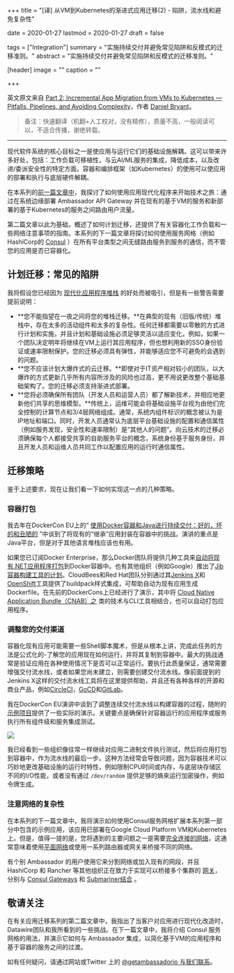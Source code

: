 +++
title = "[译] 从VM到Kubernetes的渐进式应用迁移(2) - 陷阱，流水线和避免复杂性"

date = 2020-01-27
lastmod = 2020-01-27
draft = false

tags = ["Integration"]
summary = "实施持续交付并避免常见陷阱和反模式的迁移准则。"
abstract = "实施持续交付并避免常见陷阱和反模式的迁移准则。"

[header]
image = ""
caption = ""

+++

英文原文来自 [Part 2: Incremental App Migration from VMs to Kubernetes — Pitfalls, Pipelines, and Avoiding Complexity](https://blog.getambassador.io/incremental-app-migration-from-vms-to-kubernetes-planning-and-tactics-5ffc18c151e)，作者 [Daniel Bryant](https://blog.getambassador.io/@danielbryantuk)。

> 备注：快速翻译（机翻+人工校对，没有精修），质量不高，一般阅读可以，不适合传播，谢绝转载。

------

现代软件系统的核心目标之一是使应用与运行它们的基础设施解耦。这可以带来许多好处，包括：工作负载可移植性，与云AI/ML服务的集成，降低成本，以及改进/委派安全性的特定方面。容器和编排框架（如Kubernetes）的使用可以使应用的部署和执行与底层硬件解耦。

在本系列的[前一篇文章中](https://blog.getambassador.io/routing-in-a-multi-platform-data-center-from-vms-to-kubernetes-via-ambassador-47bbe658683c)，我探讨了如何使用应用现代化程序来开始技术之旅：通过在系统边缘部署 Ambassador API Gateway 并在现有的基于VM的服务和新部署的基于Kubernetes的服务之间路由用户流量。

第二篇文章以此为基础，概述了如何计划迁移，还提供了有关容器化工作负载和一些网络注意事项的指南。本系列的下一篇文章将探讨如何使用服务网格（例如HashiCorp的 [Consul](https://www.consul.io/) ）在所有平台类型之间无缝路由服务到服务的通信，而不管您的应用是否已容器化。

## 计划迁移：常见的陷阱

我将假设您已经因为 [现代化应用程序堆栈](https://www.infoq.com/articles/api-gateway-service-mesh-app-modernisation/) 的好处而被吸引，但是有一些警告需要提前说明：

- **您不能指望在一夜之间将您的堆栈迁移。**在典型的现有（旧版/传统）堆栈中，存在太多的活动组件和太多的复杂性。任何迁移都需要以零散的方式进行计划和实施，并且计划和基础设施必须足够灵活以适应变化，例如，如果一个团队决定明年将继续在VM上运行其应用程序，但也想利用新的SSO身份验证或速率限制保护。您的迁移必须具有弹性，并能够适应您不可避免的会遇到的问题。
- **您不应该计划大爆炸式的云迁移。**即使对于IT资产相对较小的团队，以大爆炸的方式更新几乎所有内容所涉及的风险也过高，更不用说更改整个基础基础架构了。您的迁移必须支持渐进式部署。
- **您将必须确保所有团队（开发人员和运营人员）都了解新技术，并相应地更新他们共享的思维模型。**传统上，运维可能会将基础设施平台视为由他们完全控制的计算节点和3/4层网络组成。通常，系统内组件标识的概念被认为是IP地址和端口。同时，开发人员通常认为底层平台基础设施的配置和通信属性（例如服务发现，安全性和速率限制）是“其他人的问题”。向云技术的迁移必须确保每个人都接受共享的自助服务平台的概念，系统身份基于服务身份，并且开发人员和运维人员共同工作以配置应用的运行时通信属性。

## 迁移策略

鉴于上述要求，现在让我们看一下如何实现这一点的几种策略。

### 容器打包

我去年在DockerCon EU上的“ [使用Docker容器和Java进行持续交付：好的，坏的和丑陋的](https://www.youtube.com/watch?v=hJkhPP2OLA8&list=PLkA60AVN3hh_DVyQ13qGheO_Jg7jcAPcv&index=37) ”中谈到了将现有的“继承”应用封装在容器中的挑战。演讲的重点是Java平台，但是对于其他语言堆栈应该也有用。

如果您已订阅Docker Enterprise，那么Docker团队将提供几种工具来[自动将现有.NET应用程序打包](https://blog.docker.com/2019/05/5-reasons-to-containerize-production-windows-apps-on-docker-enterprise/)到Docker容器中。也有其他组织（例如Google）推出了[Jib容器构建工具的计划](https://cloud.google.com/blog/products/gcp/introducing-jib-build-java-docker-images-better)。CloudBees和Red Hat团队分别通过其[Jenkins X](https://jenkins.io/projects/jenkins-x/)和[OpenShift](https://www.openshift.com/)工具提供了buildpack样式集成，可帮助自动为现有应用生成Dockerfile。在先前的DockerCons上已经进行了演示，其中将 [Cloud Native Application Bundle（CNAB）之](https://cnab.io/) 类的技术与CLI工具相结合，也可以自动打包应用程序。

### 调整您的交付渠道

容器化现有应用可能需要一些Shell脚本魔术，但是从根本上讲，完成此任务的方法是公式化的-了解您的应用现在如何运行，并将其复制到容器中。最大的挑战通常是验证应用在各种使用情况下是否可以正常运行。要执行此质量保证，通常需要增强交付流水线，或者如果您尚未建立，则需要创建交付流水线。像前面提到的Jenkins X这样的交付流水线工具将在这里提供帮助，并且还有各种各样的开源和商业产品，例如[CircleCI](https://circleci.com/blog/using-circleci-workflows-to-replicate-docker-hub-automated-builds/)，[GoCD](https://docs.gocd.org/current/gocd_on_kubernetes/designing_a_cd_pipeline/creating_a_test_pipeline.html)和[GitLab](https://docs.gitlab.com/ee/ci/docker/using_docker_build.html)。

我在DockerCon EU演讲中谈到了调整连续交付流水线以构建容器的过程，随附的[示例项目](https://github.com/danielbryantuk/oreilly-docker-java-shopping)提供了一些实际的演示。关键要点是确保针对容器运行的应用程序或服务执行所有组件级和服务集成测试。

![](images/pipeline.jpeg)

我已经看到一些组织像往常一样继续对应用二进制文件执行测试，然后将应用打包到容器中，作为流水线的最后一步。这种方法经常会导致问题，因为容器技术可以巧妙地更改基础设施的运行时特性，例如限制CPU时间或内存，与底层块存储区不同的I/O性能，或者没有通过 `/dev/random` 提供足够的熵来运行加密操作，例如令牌生成。

### 注意网络的复杂性

在本系列的下一篇文章中，我将演示如何使用Consul服务网格扩展本系列第一部分中包含的示例应用，该应用已部署在Google Cloud Platform VM和Kubernetes上。但是，值得一提的是，您将遇到的主要问题之一是需要[完全连接的网络](https://en.wikipedia.org/wiki/Network_topology#Fully_connected_network)，这通常意味着使用[平面网络](https://en.wikipedia.org/wiki/Flat_network)或使用一系列路由器或网关来桥接不同的网络。

有个别 Ambassador 的用户使用它来分割网络或加入现有的网段，并且 HashiCorp 和 Rancher 等其他组织正在致力于实现可以桥接多个集群的 [网关](https://www.hashicorp.com/blog/roadmap-preview-what-s-next-for-consul-service-mesh#gateways-to-bridge-multiple-clusters)，分别与 [Consul Gateways](https://www.hashicorp.com/blog/roadmap-preview-what-s-next-for-consul-service-mesh#gateways-to-bridge-multiple-clusters) 和 [Submariner结合](https://rancher.com/blog/2019/announcing-submariner-multi-cluster-kubernetes-networking/) 。

## 敬请关注

在有关应用迁移系列的第二篇文章中，我指出了当客户对应用进行现代化改造时，Datawire团队和我所看到的一些挑战。在下一篇文章中，我将介绍 Consul 服务网格的用法，并演示它如何与 Ambassador 集成，以简化基于VM的应用程序和基于容器的服务之间的过渡。

如有任何疑问，请通过网站或Twitter 上的 [@getambassadorio ](https://www.twitter.com/getambassadorio) [与我们联系](https://www.getambassador.io/contact)。

